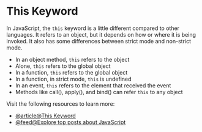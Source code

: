 # This Keyword

In JavaScript, the `this` keyword is a little different compared to other languages. It refers to an object, but it depends on how or where it is being invoked. It also has some differences between strict mode and non-strict mode.

- In an object method, `this` refers to the object
- Alone, `this` refers to the global object
- In a function, `this` refers to the global object
- In a function, in strict mode, `this` is undefined
- In an event, `this` refers to the element that received the event
- Methods like call(), apply(), and bind() can refer `this` to any object

Visit the following resources to learn more:

- [@article@This Keyword](https://developer.mozilla.org/en-US/docs/Web/JavaScript/Reference/Operators/this)
- [@feed@Explore top posts about JavaScript](https://app.daily.dev/tags/javascript?ref=roadmapsh)

